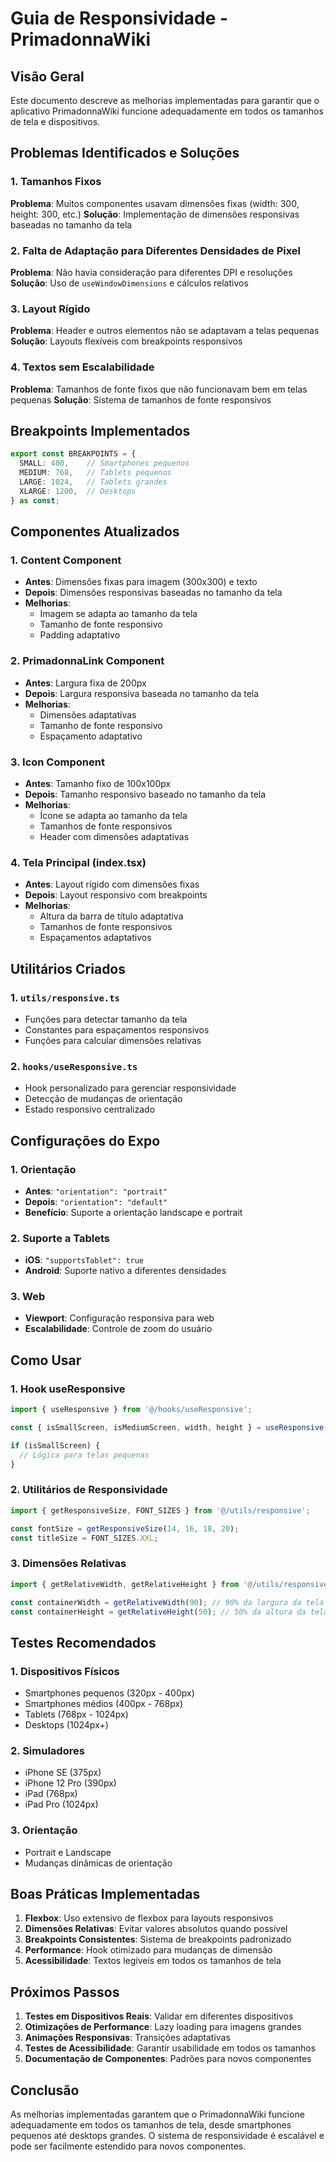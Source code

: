 # Guia de Responsividade - PrimadonnaWiki

## Visão Geral

Este documento descreve as melhorias implementadas para garantir que o aplicativo PrimadonnaWiki funcione adequadamente em todos os tamanhos de tela e dispositivos.

## Problemas Identificados e Soluções

### 1. Tamanhos Fixos
**Problema**: Muitos componentes usavam dimensões fixas (width: 300, height: 300, etc.)
**Solução**: Implementação de dimensões responsivas baseadas no tamanho da tela

### 2. Falta de Adaptação para Diferentes Densidades de Pixel
**Problema**: Não havia consideração para diferentes DPI e resoluções
**Solução**: Uso de `useWindowDimensions` e cálculos relativos

### 3. Layout Rígido
**Problema**: Header e outros elementos não se adaptavam a telas pequenas
**Solução**: Layouts flexíveis com breakpoints responsivos

### 4. Textos sem Escalabilidade
**Problema**: Tamanhos de fonte fixos que não funcionavam bem em telas pequenas
**Solução**: Sistema de tamanhos de fonte responsivos

## Breakpoints Implementados

```typescript
export const BREAKPOINTS = {
  SMALL: 400,    // Smartphones pequenos
  MEDIUM: 768,   // Tablets pequenos
  LARGE: 1024,   // Tablets grandes
  XLARGE: 1200,  // Desktops
} as const;
```

## Componentes Atualizados

### 1. Content Component
- **Antes**: Dimensões fixas para imagem (300x300) e texto
- **Depois**: Dimensões responsivas baseadas no tamanho da tela
- **Melhorias**:
  - Imagem se adapta ao tamanho da tela
  - Tamanho de fonte responsivo
  - Padding adaptativo

### 2. PrimadonnaLink Component
- **Antes**: Largura fixa de 200px
- **Depois**: Largura responsiva baseada no tamanho da tela
- **Melhorias**:
  - Dimensões adaptativas
  - Tamanho de fonte responsivo
  - Espaçamento adaptativo

### 3. Icon Component
- **Antes**: Tamanho fixo de 100x100px
- **Depois**: Tamanho responsivo baseado no tamanho da tela
- **Melhorias**:
  - Ícone se adapta ao tamanho da tela
  - Tamanhos de fonte responsivos
  - Header com dimensões adaptativas

### 4. Tela Principal (index.tsx)
- **Antes**: Layout rígido com dimensões fixas
- **Depois**: Layout responsivo com breakpoints
- **Melhorias**:
  - Altura da barra de título adaptativa
  - Tamanhos de fonte responsivos
  - Espaçamentos adaptativos

## Utilitários Criados

### 1. `utils/responsive.ts`
- Funções para detectar tamanho da tela
- Constantes para espaçamentos responsivos
- Funções para calcular dimensões relativas

### 2. `hooks/useResponsive.ts`
- Hook personalizado para gerenciar responsividade
- Detecção de mudanças de orientação
- Estado responsivo centralizado

## Configurações do Expo

### 1. Orientação
- **Antes**: `"orientation": "portrait"`
- **Depois**: `"orientation": "default"`
- **Benefício**: Suporte a orientação landscape e portrait

### 2. Suporte a Tablets
- **iOS**: `"supportsTablet": true`
- **Android**: Suporte nativo a diferentes densidades

### 3. Web
- **Viewport**: Configuração responsiva para web
- **Escalabilidade**: Controle de zoom do usuário

## Como Usar

### 1. Hook useResponsive
```typescript
import { useResponsive } from '@/hooks/useResponsive';

const { isSmallScreen, isMediumScreen, width, height } = useResponsive();

if (isSmallScreen) {
  // Lógica para telas pequenas
}
```

### 2. Utilitários de Responsividade
```typescript
import { getResponsiveSize, FONT_SIZES } from '@/utils/responsive';

const fontSize = getResponsiveSize(14, 16, 18, 20);
const titleSize = FONT_SIZES.XXL;
```

### 3. Dimensões Relativas
```typescript
import { getRelativeWidth, getRelativeHeight } from '@/utils/responsive';

const containerWidth = getRelativeWidth(90); // 90% da largura da tela
const containerHeight = getRelativeHeight(50); // 50% da altura da tela
```

## Testes Recomendados

### 1. Dispositivos Físicos
- Smartphones pequenos (320px - 400px)
- Smartphones médios (400px - 768px)
- Tablets (768px - 1024px)
- Desktops (1024px+)

### 2. Simuladores
- iPhone SE (375px)
- iPhone 12 Pro (390px)
- iPad (768px)
- iPad Pro (1024px)

### 3. Orientação
- Portrait e Landscape
- Mudanças dinâmicas de orientação

## Boas Práticas Implementadas

1. **Flexbox**: Uso extensivo de flexbox para layouts responsivos
2. **Dimensões Relativas**: Evitar valores absolutos quando possível
3. **Breakpoints Consistentes**: Sistema de breakpoints padronizado
4. **Performance**: Hook otimizado para mudanças de dimensão
5. **Acessibilidade**: Textos legíveis em todos os tamanhos de tela

## Próximos Passos

1. **Testes em Dispositivos Reais**: Validar em diferentes dispositivos
2. **Otimizações de Performance**: Lazy loading para imagens grandes
3. **Animações Responsivas**: Transições adaptativas
4. **Testes de Acessibilidade**: Garantir usabilidade em todos os tamanhos
5. **Documentação de Componentes**: Padrões para novos componentes

## Conclusão

As melhorias implementadas garantem que o PrimadonnaWiki funcione adequadamente em todos os tamanhos de tela, desde smartphones pequenos até desktops grandes. O sistema de responsividade é escalável e pode ser facilmente estendido para novos componentes.
